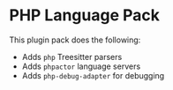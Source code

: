 # PHP Language Pack

This plugin pack does the following:

- Adds `php` Treesitter parsers
- Adds `phpactor` language servers
- Adds `php-debug-adapter` for debugging
